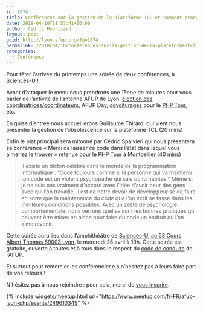 ```yaml
---
id: 1874
title: Conférences sur la gestion de la plateforme TCL et comment produire du code maintenable le 25 avril à 19h
date: 2018-04-10T11:57:41+00:00
author: Cédric Mourizard
layout: post
guid: http://lyon.afup.org/?p=1874
permalink: /2018/04/10/conferences-sur-la-gestion-de-la-plateforme-tcl-et-comment-produire-du-code-maintenable-le-25-avril-a-19h/
categories:
  - Conférence
---
```

Pour fêter l&rsquo;arrivée du printemps une soirée de deux conférences, à Sciences-U !

Avant d&rsquo;attaquer le menu nous prendrons une 15ene de minutes pour vous parler de l&rsquo;activité de l&rsquo;antenne AFUP de Lyon: [élection des coordinatrices/coordinateurs](https://afup.org/news/993-les-antennes-designent-leurs-representants), AFUP Day,  [covoiturages](https://frama.link/Covoiturage-PHP-Tour-LYON-MONTPELLIER-LYON) pour le [PHP Tour](https://event.afup.org/), etc.

En guise d&rsquo;entrée nous accueillerons Guillaume Thirard, qui vient nous présenter la gestion de l&rsquo;obsolescence sur la plateforme TCL (20 mins)

Enfin le plat principal sera mitonné par Cédric Spalvieri qui nous présentera sa conférence &laquo;&nbsp;Merci de laisser ce code dans l&rsquo;état dans lequel vous aimeriez le trouver&nbsp;&raquo; retenue pour le PHP Tour à Montpellier (40 mins)

> Il existe un dicton célèbre dans le monde de la programmation informatique : “Code toujours comme si la personne qui va maintenir ton code est un violent psychopathe qui sais où tu habites.” Même si je ne suis pas vraiment d’accord avec l’idée d’avoir peur des gens avec qui l’on travaille, il est de notre devoir de développeur·se de faire en sorte que la maintenance du code que l’on écrit se fasse dans les meilleures conditions possibles. Avec un zeste de psychologie comportementale, nous verrons quelles sont les bonnes pratiques qui peuvent être mises en place pour faire du code un endroit où l’on aime revenir.

Cette soirée aura lieu dans l’amphithéâtre de [Sciences-U, au 53 Cours Albert Thomas 69003 Lyon](https://goo.gl/maps/Yxh9ZPvgbvA2), le mercredi 25 avril à 19h. Cette soirée est gratuite, ouverte à toutes et à tous dans le respect du [code de conduite](https://afup.org/pages/site/?route=code-de-conduite/80) de l&rsquo;AFUP.

Et surtout pour remercier les conférencier.e.s n&rsquo;hésitez pas à leurs faire part de vos retours !

N’hésitez pas à nous rejoindre : pour cela, merci de [vous inscrire](https://www.meetup.com/fr-FR/afup-lyon-php/events/249610349/).

{% include widgets/meetup.html url="https://www.meetup.com/fr-FR/afup-lyon-php/events/249610349" %}
